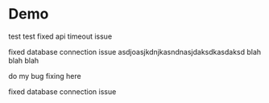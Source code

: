 # Demo

test
test
fixed api timeout issue

fixed database connection issue
asdjoasjkdnjkasndnasjdaksdkasdaksd
blah blah blah 

do my bug fixing here

fixed database connection issue